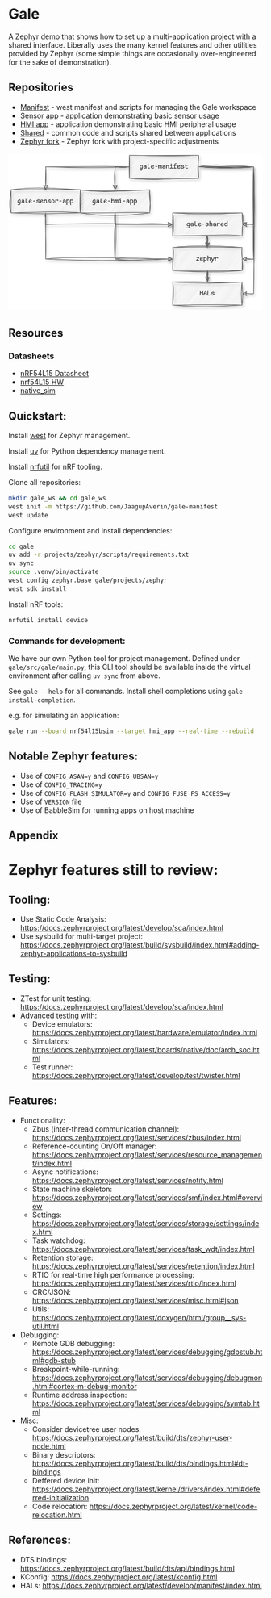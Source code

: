 # Gale

A Zephyr demo that shows how to set up a multi-application project with a shared interface. Liberally uses the many kernel features and other utilities provided by Zephyr (some simple things are occasionally over-engineered for the sake of demonstration).

## Repositories

- [Manifest](https://github.com/JaagupAverin/gale-manifest) - west manifest and scripts for managing the Gale workspace
- [Sensor app](https://github.com/JaagupAverin/gale-sensor-app) - application demonstrating basic sensor usage
- [HMI app](https://github.com/JaagupAverin/gale-hmi-app) - application demonstrating basic HMI peripheral usage
- [Shared](https://github.com/JaagupAverin/gale-shared) - common code and scripts shared between applications
- [Zephyr fork](https://github.com/JaagupAverin/gale-zephyr) - Zephyr fork with project-specific adjustments

![Gale Manifest Diagram](res/gale-manifest.drawio.png)

## Resources

### Datasheets

- [nRF54L15 Datasheet](https://docs.nordicsemi.com/bundle/ps_nrf54L15/page/keyfeatures_html5.html)
- [nrf54L15 HW](https://docs.nordicsemi.com/bundle/ug_nrf54l15_dk/page/UG/nRF54L15_DK/intro/intro.html)
- [native_sim](https://docs.nordicsemi.com/bundle/ncs-latest/page/zephyr/boards/native/native_sim/doc/index.html)

## Quickstart:

Install [west](https://docs.zephyrproject.org/latest/develop/west/install.html) for Zephyr management.

Install [uv](https://docs.astral.sh/uv/getting-started/installation/) for Python dependency management.

Install [nrfutil](https://www.nordicsemi.com/Products/Development-tools/nRF-Util) for nRF tooling.

Clone all repositories:

```bash
mkdir gale_ws && cd gale_ws
west init -m https://github.com/JaagupAverin/gale-manifest
west update
```

Configure environment and install dependencies:

```bash
cd gale
uv add -r projects/zephyr/scripts/requirements.txt
uv sync
source .venv/bin/activate
west config zephyr.base gale/projects/zephyr
west sdk install
```

Install nRF tools:

```bash
nrfutil install device
```

### Commands for development:

We have our own Python tool for project management. Defined under `gale/src/gale/main.py`, this CLI tool should
be available inside the virtual environment after calling `uv sync` from above.

See `gale --help` for all commands. Install shell completions using `gale --install-completion`.

e.g. for simulating an application:

```bash
gale run --board nrf54l15bsim --target hmi_app --real-time --rebuild
```

## Notable Zephyr features:

- Use of `CONFIG_ASAN=y` and `CONFIG_UBSAN=y`
- Use of `CONFIG_TRACING=y`
- Use of `CONFIG_FLASH_SIMULATOR=y` and `CONFIG_FUSE_FS_ACCESS=y`
- Use of `VERSION` file
- Use of BabbleSim for running apps on host machine

## Appendix

# Zephyr features still to review:

## Tooling:

- Use Static Code Analysis: https://docs.zephyrproject.org/latest/develop/sca/index.html
- Use sysbuild for multi-target project: https://docs.zephyrproject.org/latest/build/sysbuild/index.html#adding-zephyr-applications-to-sysbuild

## Testing:

- ZTest for unit testing: https://docs.zephyrproject.org/latest/develop/sca/index.html
- Advanced testing with:
  - Device emulators: https://docs.zephyrproject.org/latest/hardware/emulator/index.html
  - Simulators: https://docs.zephyrproject.org/latest/boards/native/doc/arch_soc.html
  - Test runner: https://docs.zephyrproject.org/latest/develop/test/twister.html

## Features:

- Functionality:
  - Zbus (inter-thread communication channel): https://docs.zephyrproject.org/latest/services/zbus/index.html
  - Reference-counting On/Off manager: https://docs.zephyrproject.org/latest/services/resource_management/index.html
  - Async notifications: https://docs.zephyrproject.org/latest/services/notify.html
  - State machine skeleton: https://docs.zephyrproject.org/latest/services/smf/index.html#overview
  - Settings: https://docs.zephyrproject.org/latest/services/storage/settings/index.html
  - Task watchdog: https://docs.zephyrproject.org/latest/services/task_wdt/index.html
  - Retention storage: https://docs.zephyrproject.org/latest/services/retention/index.html
  - RTIO for real-time high performance processing: https://docs.zephyrproject.org/latest/services/rtio/index.html
  - CRC/JSON: https://docs.zephyrproject.org/latest/services/misc.html#json
  - Utils: https://docs.zephyrproject.org/latest/doxygen/html/group__sys-util.html
- Debugging:
  - Remote GDB debugging: https://docs.zephyrproject.org/latest/services/debugging/gdbstub.html#gdb-stub
  - Breakpoint-while-running: https://docs.zephyrproject.org/latest/services/debugging/debugmon.html#cortex-m-debug-monitor
  - Runtime address inspection: https://docs.zephyrproject.org/latest/services/debugging/symtab.html
- Misc:
  - Consider devicetree user nodes: https://docs.zephyrproject.org/latest/build/dts/zephyr-user-node.html
  - Binary descriptors: https://docs.zephyrproject.org/latest/build/dts/bindings.html#dt-bindings
  - Deffered device init: https://docs.zephyrproject.org/latest/kernel/drivers/index.html#deferred-initialization
  - Code relocation: https://docs.zephyrproject.org/latest/kernel/code-relocation.html

## References:

- DTS bindings: https://docs.zephyrproject.org/latest/build/dts/api/bindings.html
- KConfig: https://docs.zephyrproject.org/latest/kconfig.html
- HALs: https://docs.zephyrproject.org/latest/develop/manifest/index.html
